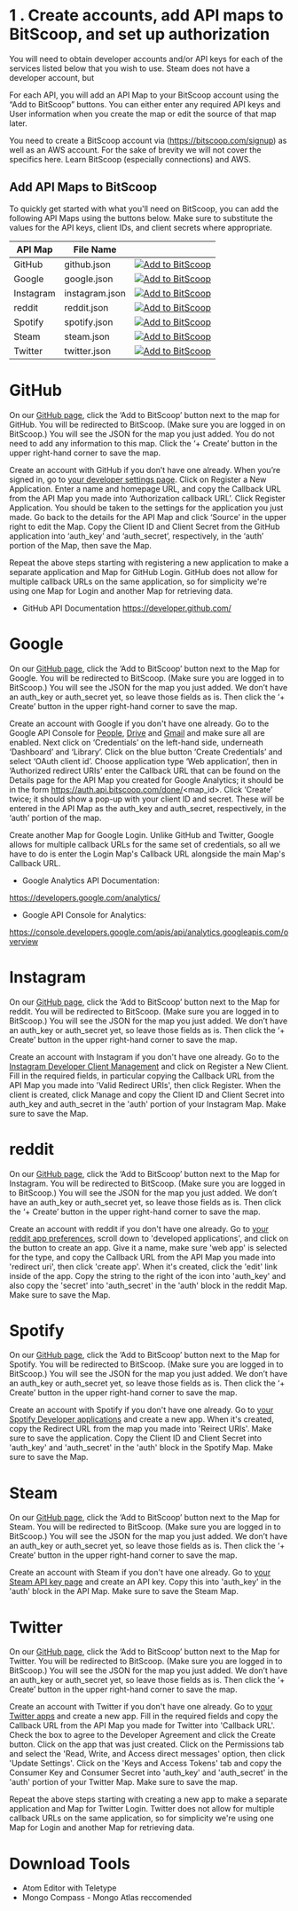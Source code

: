 # 1 . Create accounts, add API maps to BitScoop, and set up authorization
You will need to obtain developer accounts and/or API keys for each of the services listed below that you wish to use. Steam does not have a developer account, but

For each API, you will add an API Map to your BitScoop account using the “Add to BitScoop” buttons. You can either enter any required API keys and User information when you create the map or edit the source of that map later.

You need to create a BitScoop account via (https://bitscoop.com/signup) as well as an AWS account.
For the sake of brevity we will not cover the specifics here. Learn BitScoop (especially connections) and AWS. 

## Add API Maps to BitScoop

To quickly get started with what you'll need on BitScoop, you can add the following API Maps using the buttons below.
Make sure to substitute the values for the API keys, client IDs, and client secrets where appropriate.

| API Map   | File Name       |                                                                                                                                                                                                                                    |
|----------------|-----------------|------------------------------------------------------------------------------------------------------------------------------------------------------------------------------------------------------------------------------------|
| GitHub | github.json | [![Add to BitScoop](https://assets.bitscoop.com/github/AddBitScoopXSmall.png)](https://bitscoop.com/maps/create?source=https://raw.githubusercontent.com/bitscooplabs/bitscoop-social-app-demo/master/fixtures/maps/github.json) |
| Google | google.json | [![Add to BitScoop](https://assets.bitscoop.com/github/AddBitScoopXSmall.png)](https://bitscoop.com/maps/create?source=https://raw.githubusercontent.com/bitscooplabs/bitscoop-social-app-demo/master/fixtures/maps/google.json) |
| Instagram | instagram.json | [![Add to BitScoop](https://assets.bitscoop.com/github/AddBitScoopXSmall.png)](https://bitscoop.com/maps/create?source=https://raw.githubusercontent.com/bitscooplabs/bitscoop-social-app-demo/master/fixtures/maps/instagram.json) |
| reddit | reddit.json | [![Add to BitScoop](https://assets.bitscoop.com/github/AddBitScoopXSmall.png)](https://bitscoop.com/maps/create?source=https://raw.githubusercontent.com/bitscooplabs/bitscoop-social-app-demo/master/fixtures/maps/reddit.json) |
| Spotify | spotify.json | [![Add to BitScoop](https://assets.bitscoop.com/github/AddBitScoopXSmall.png)](https://bitscoop.com/maps/create?source=https://raw.githubusercontent.com/bitscooplabs/bitscoop-social-app-demo/master/fixtures/maps/spotify.json) |
| Steam | steam.json | [![Add to BitScoop](https://assets.bitscoop.com/github/AddBitScoopXSmall.png)](https://bitscoop.com/maps/create?source=https://raw.githubusercontent.com/bitscooplabs/bitscoop-social-app-demo/master/fixtures/maps/steam.json) |
| Twitter | twitter.json | [![Add to BitScoop](https://assets.bitscoop.com/github/AddBitScoopXSmall.png)](https://bitscoop.com/maps/create?source=https://raw.githubusercontent.com/bitscooplabs/bitscoop-social-app-demo/master/fixtures/maps/twitter.json) |


# GitHub
On our [GitHub page](https://github.com/bitscooplabs/bitscoop-social-app-demo/tree/master/fixtures/maps), click the ‘Add to BitScoop’ button next to the map for GitHub. You will be redirected to BitScoop. (Make sure you are logged in on BitScoop.) You will see the JSON for the map you just added. You do not need to add any information to this map. Click the ‘+ Create’ button in the upper right-hand corner to save the map.

Create an account with GitHub if you don’t have one already.
When you’re signed in, go to [your developer settings page](https://github.com/settings/developers).
Click on Register a New Application.
Enter a name and homepage URL, and copy the Callback URL from the API Map you made into ‘Authorization callback URL’.
Click Register Application.
You should be taken to the settings for the application you just made.
Go back to the details for the API Map and click ‘Source’ in the upper right to edit the Map.
Copy the Client ID and Client Secret from the GitHub application into ‘auth_key’ and ‘auth_secret’, respectively, in the ‘auth’ portion of the Map, then save the Map.

Repeat the above steps starting with registering a new application to make a separate application and Map for GitHub Login.
GitHub does not allow for multiple callback URLs on the same application, so for simplicity we're using one Map for Login and another Map for retrieving data.

 - GitHub API Documentation https://developer.github.com/

# Google
On our [GitHub page](https://github.com/bitscooplabs/bitscoop-social-app-demo/tree/master/fixtures/maps), click the ‘Add to BitScoop’ button next to the Map for Google. You will be redirected to BitScoop. (Make sure you are logged in to BitScoop.) You will see the JSON for the map you just added. We don’t have an auth_key or auth_secret yet, so leave those fields as is. Then click the ‘+ Create’ button in the upper right-hand corner to save the map.

Create an account with Google if you don't have one already.
Go to the Google API Console for [People](https://console.developers.google.com/apis/api/people.googleapis.com/overview), [Drive](https://console.developers.google.com/apis/api/drive.googleapis.com/overview) and [Gmail](https://console.developers.google.com/apis/api/gmail.googleapis.com/overview) and make sure all are enabled.
Next click on ‘Credentials’ on the left-hand side, underneath ‘Dashboard’ and ‘Library’. Click on the blue button ‘Create Credentials’ and select ‘OAuth client id’.
Choose application type ‘Web application’, then in ‘Authorized redirect URIs’ enter the Callback URL that can be found on the Details page for the API Map you created for Google Analytics; it should be in the form https://auth.api.bitscoop.com/done/<map_id>.
Click ‘Create’ twice; it should show a pop-up with your client ID and secret. These will be entered in the API Map as the auth_key and auth_secret, respectively, in the ‘auth’ portion of the map.

Create another Map for Google Login.
Unlike GitHub and Twitter, Google allows for multiple callback URLs for the same set of credentials, so all we have to do is enter the Login Map's Callback URL alongside the main Map's Callback URL.

- Google Analytics API Documentation:

 https://developers.google.com/analytics/
- Google API Console for Analytics:

 https://console.developers.google.com/apis/api/analytics.googleapis.com/overview

# Instagram
On our [GitHub page](https://github.com/bitscooplabs/bitscoop-social-app-demo/tree/master/fixtures/maps), click the ‘Add to BitScoop’ button next to the Map for reddit. You will be redirected to BitScoop. (Make sure you are logged in to BitScoop.) You will see the JSON for the map you just added. We don’t have an auth_key or auth_secret yet, so leave those fields as is. Then click the ‘+ Create’ button in the upper right-hand corner to save the map.

Create an account with Instagram if you don't have one already.
Go to the [Instagram Developer Client Management](https://www.instagram.com/developer/clients/manage) and click on Register a New Client.
Fill in the required fields, in particular copying the Callback URL from the API Map you made into 'Valid Redirect URIs', then click Register.
When the client is created, click Manage and copy the Client ID and Client Secret into auth_key and auth_secret in the 'auth' portion of your Instagram Map. Make sure to save the Map.

# reddit
On our [GitHub page](https://github.com/bitscooplabs/bitscoop-social-app-demo/tree/master/fixtures/maps), click the ‘Add to BitScoop’ button next to the Map for Instagram. You will be redirected to BitScoop. (Make sure you are logged in to BitScoop.) You will see the JSON for the map you just added. We don’t have an auth_key or auth_secret yet, so leave those fields as is. Then click the ‘+ Create’ button in the upper right-hand corner to save the map.

Create an account with reddit if you don't have one already.
Go to [your reddit app preferences](https://www.reddit.com/prefs/apps/), scroll down to 'developed applications', and click on the button to create an app.
Give it a name, make sure 'web app' is selected for the type, and copy the Callback URL from the API Map you made into 'redirect uri', then click 'create app'.
When it's created, click the 'edit' link inside of the app.
Copy the string to the right of the icon into 'auth_key' and also copy the 'secret' into 'auth_secret' in the 'auth' block in the reddit Map. Make sure to save the Map.

# Spotify
On our [GitHub page](https://github.com/bitscooplabs/bitscoop-social-app-demo/tree/master/fixtures/maps), click the ‘Add to BitScoop’ button next to the Map for Spotify. You will be redirected to BitScoop. (Make sure you are logged in to BitScoop.) You will see the JSON for the map you just added. We don’t have an auth_key or auth_secret yet, so leave those fields as is. Then click the ‘+ Create’ button in the upper right-hand corner to save the map.

Create an account with Spotify if you don't have one already.
Go to [your Spotify Developer applications](https://developer.spotify.com/my-applications/#!/applications) and create a new app.
When it's created, copy the Redirect URL from the map you made into 'Reirect URIs'. Make sure to save the application.
Copy the Client ID and Client Secret into 'auth_key' and 'auth_secret' in the 'auth' block in the Spotify Map. Make sure to save the Map.

# Steam
On our [GitHub page](https://github.com/bitscooplabs/bitscoop-social-app-demo/tree/master/fixtures/maps), click the ‘Add to BitScoop’ button next to the Map for Steam. You will be redirected to BitScoop. (Make sure you are logged in to BitScoop.) You will see the JSON for the map you just added. We don’t have an auth_key or auth_secret yet, so leave those fields as is. Then click the ‘+ Create’ button in the upper right-hand corner to save the map.

Create an account with Steam if you don't have one already.
Go to [your Steam API key page](http://steamcommunity.com/dev/apikey) and create an API key.
Copy this into 'auth_key' in the 'auth' block in the API Map. Make sure to save the Steam Map.

# Twitter
On our [GitHub page](https://github.com/bitscooplabs/bitscoop-social-app-demo/tree/master/fixtures/maps), click the ‘Add to BitScoop’ button next to the Map for Twitter. You will be redirected to BitScoop. (Make sure you are logged in to BitScoop.) You will see the JSON for the map you just added. We don’t have an auth_key or auth_secret yet, so leave those fields as is. Then click the ‘+ Create’ button in the upper right-hand corner to save the map.

Create an account with Twitter if you don't have one already.
Go to [your Twitter apps](https://apps.twitter.com) and create a new app.
Fill in the required fields and copy the Callback URL from the API Map you made for Twitter into 'Callback URL'.
Check the box to agree to the Developer Agreement and click the Create button.
Click on the app that was just created.
Click on the Permissions tab and select the 'Read, Write, and Access direct messages' option, then click 'Update Settings'.
Click on the 'Keys and Access Tokens' tab and copy the Consumer Key and Consumer Secret into 'auth_key' and 'auth_secret' in the 'auth' portion of your Twitter Map. Make sure to save the map.

Repeat the above steps starting with creating a new app to make a separate application and Map for Twitter Login.
Twitter does not allow for multiple callback URLs on the same application, so for simplicity we're using one Map for Login and another Map for retrieving data.


# Download Tools

- Atom Editor with Teletype
- Mongo Compass  - Mongo Atlas reccomended
